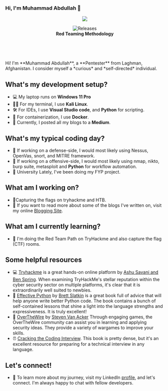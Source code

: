 ### Hi, I'm Muhammad Abdullah 👋
<!--
**muhammad4208/muhammad4208** is a ✨ _special_ ✨ repository because its `README.md` (this file) appears on your GitHub profile. -->
<p align="center">
<img src="https://www.wizlynxgroup.com/content/images/RedTeamAttackLifecycle.jpg" />
  <p align="center">
    <img alt="Releases" src="https://img.shields.io/badge/-Red%20Teamer-red" /> <br>
<b>Red Teaming Methodology</b> </p>
<p align="center">&nbsp;</p>
<p align="center">&nbsp;</p>
Hi! I'm **Muhammad Abdullah**, a **Pentester** from Laghman, Afghanistan.  I consider myself a *curious* and *self-directed* individual.  

## What's my development setup?

-   :computer: My laptop runs on **Windows 11 Pro**
-   :man_technologist: For my terminal, I use **Kali Linux**.
-   :hammer_and_wrench: For IDEs, I use **Visual Studio code**,  and **Python** for scripting.
-   :whale: For containerization, I use **Docker**.
-   :ocean: Currently, I posted all my blogs to a **Medium**.

## What's my typical coding day?

-   📘 If working on a defense-side, I would most likely using Nessus, OpenVas, snort, and MITRE framework.
-   📕 If working on a offensive-side, I would most likely using nmap, nikto, burp suite, metasploit and **Python** for workflow automation.
-   🏫 University Lately, I've been doing my FYP project.
## What am I working on?

- 🏴Capturing the flags on tryhackme and HTB.
- :hammer: If you want to read more about some of the blogs I've written on, visit my online [Blogging Site](https://medium.com/@muhammad4208
).

## What am I currently learning?

-  :school: I'm doing the Red Team Path on TryHackme and also capture the flag (CTF) rooms.
        
## Some helpful resources

- 💻 [Tryhackme](https://tryhackme.com/) is a great hands-on online platform by [Ashu Savani and Ben Spring](https://uk.linkedin.com/in/springben). When examining TryHackMe's stellar reputation within the cyber security sector on multiple platforms, it's clear that it is extraordinarily well suited to newbies.
- 🐍 [Effective Python](https://www.amazon.com/Effective-Python-Specific-Software-Development/dp/0134853989/ref=sr_1_3?dchild=1&keywords=effective+python&qid=1596076710&s=books&sr=1-3) by [Brett Slatkin](https://www.linkedin.com/in/bslatkin/) is a great book full of advice that will help anyone write better Python code.  The book contains a bunch of self-contained lessons that shine a light into the language strengths and expressiveness.  It is truly excellent!
- 🦈 [OverTheWire](https://overthewire.org/wargames/) by [Steven Van Acker](https://se.linkedin.com/in/stevenvanacker) Through engaging games, the OverTheWire community can assist you in learning and applying security ideas. They provide a variety of wargames to improve your skills.
- :alarm_clock: [Cracking the Coding Interview](https://www.amazon.com/Cracking-Coding-Interview-Programming-Questions/dp/0984782850/ref=sr_1_1?crid=2FD1OUTDC54F4&keywords=cracking+the+coding+interview&qid=1655494723&sprefix=crac%2Caps%2C919&sr=8-1). This book is pretty dense, but it's an excellent resource for preparing for a technical interview in any language.
## Let's connect!

-   :handshake: To learn more about my journey, visit my LinkedIn [profile](https://www.linkedin.com/in/muhammad-abdullah-niazi-baa6a0224/), and let's connect. I'm always happy to chat with fellow developers.

